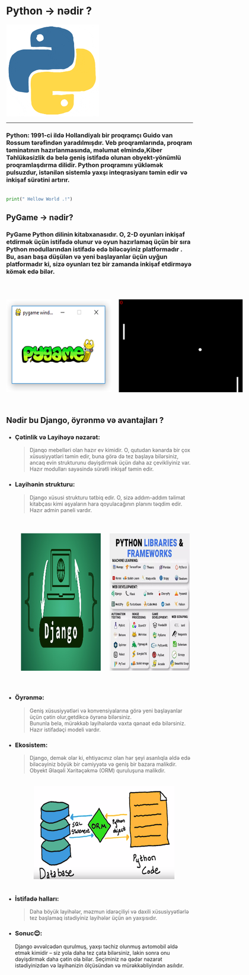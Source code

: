 # Python -> nədir ?

<img src="./giphy.gif" width="250px"   /><hr/>

### Python: 1991-ci ildə Hollandiyalı bir proqramçı Guido van Rossum tərəfindən yaradılmışdır. Veb proqramlarında, proqram təminatının hazırlanmasında, məlumat elmində,Kiber Təhlükəsizlik də belə geniş istifadə olunan obyekt-yönümlü proqramlaşdırma dilidir. Python proqramını yükləmək pulsuzdur, istənilən sistemlə yaxşı inteqrasiyanı təmin edir və inkişaf sürətini artırır.

```python

print(" Hellow World .!")

```

## PyGame -> nədir?

### PyGame Python dilinin kitabxanasıdır. O, 2-D oyunları inkişaf etdirmək üçün istifadə olunur və oyun hazırlamaq üçün bir sıra Python modullarından istifadə edə biləcəyiniz platformadır . Bu, asan başa düşülən və yeni başlayanlar üçün uyğun platformadır ki, sizə oyunları tez bir zamanda inkişaf etdirməyə kömək edə bilər.

<br/><br/>

<div style=" display:flex; gap:20px">
<img src="./qr6yp.png" width="350px"   />
<img src="./AdKUV.gif" width="350px" height="250px"    />

</div>
<br/><br/>

## Nədir bu Django, öyrənmə və avantajları ?

- ### Çətinlik və Layihəyə nəzarət:<br>

  > Djanqo mebelləri olan hazır ev kimidir. O, qutudan kənarda bir çox xüsusiyyətləri təmin edir, buna görə də tez başlaya bilərsiniz, ancaq evin strukturunu dəyişdirmək üçün daha az çevikliyiniz var.
  > Hazır modulları sayəsində sürətli inkişaf təmin edir.

- ### Layihənin strukturu:

  > Django xüsusi strukturu tətbiq edir. O, sizə addım-addım təlimat kitabçası kimi əşyaların hara qoyulacağının planını təqdim edir.<br/>
  > Hazır admin paneli vardır.

<div style=" width:95%; display:flex; height: 370px; gap: 5%; padding:40px  " >
<img src="./django-course-thumbnail.jpg" width="45%"  />
<img src="./FUkN4dyaQAIowzZ.jpeg" width="45%"  />
</div>

- ### Öyrənmə:

  > Geniş xüsusiyyətləri və konvensiyalarına görə yeni başlayanlar üçün çətin olur,getdikcə öyrənə bilərsiniz.<br/> Bununla belə, mürəkkəb layihələrdə vaxta qənaət edə bilərsiniz.
  > Hazır istifadəçi modeli vardır.

- ### Ekosistem:

  > Django, demək olar ki, ehtiyacınız olan hər şeyi asanlıqla əldə edə biləcəyiniz böyük bir cəmiyyətə və geniş bir bazara malikdir.<br/>
  > Obyekt Əlaqəli Xəritəçəkmə (ORM) quruluşuna malikdir.

  <div style="width:100%; display:flex; justify-content: center;">
  <img src="./0_2gcZYBv6jmcbRtnY.png"  width="380px" height="250px" style="padding: 20px; "  />
  </div>

- ### İstifadə halları:

  > Daha böyük layihələr, məzmun idarəçiliyi və daxili xüsusiyyətlərlə tez başlamaq istədiyiniz layihələr üçün ən yaxşısıdır.

- ### Sonuc😊:
  Django əvvəlcədən qurulmuş, yaxşı təchiz olunmuş avtomobil əldə etmək kimidir – siz yola daha tez çata bilərsiniz, lakin sonra onu dəyişdirmək daha çətin ola bilər. Seçiminiz nə qədər nəzarət istədiyinizdən və layihənizin ölçüsündən və mürəkkəbliyindən asılıdır.
